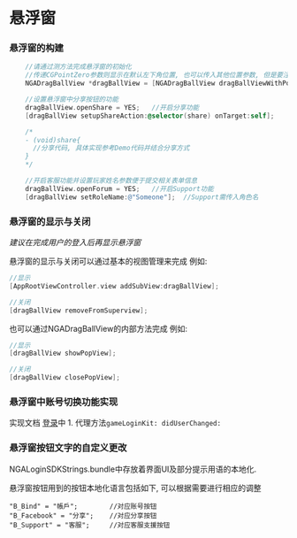 # 悬浮窗

### 悬浮窗的构建

```objectivec
	//请通过测方法完成悬浮窗的初始化    
	//传递CGPointZero参数则显示在默认左下角位置, 也可以传入其他位置参数, 但是要注意避开iPhone的刘海区域
    NGADragBallView *dragBallView = [NGADragBallView dragBallViewWithPosition:CGPointZero];

    //设置悬浮窗中分享按钮的功能
    dragBallView.openShare = YES;   //开启分享功能
    [dragBallView setupShareAction:@selector(share) onTarget:self];

    /*
    - (void)share{
      //分享代码, 具体实现参考Demo代码并结合分享方式
    }
    */

    //开启客服功能并设置玩家姓名参数便于提交相关表单信息
    dragBallView.openForum = YES;   //开启Support功能
    [dragBallView setRoleName:@"Someone"];  //Support需传入角色名
```



### 悬浮窗的显示与关闭

*建议在完成用户的登入后再显示悬浮窗*

悬浮窗的显示与关闭可以通过基本的视图管理来完成
例如: 

```objectivec
//显示
[AppRootViewController.view addSubView:dragBallView];

//关闭
[dragBallView removeFromSuperview];
```



也可以通过NGADragBallView的内部方法完成
例如: 

```objectivec
//显示
[dragBallView showPopView];

//关闭
[dragBallView closePopView];
```



### 悬浮窗中账号切换功能实现

实现文档 [登录](deng-lu.md)中 1. 代理方法`gameLoginKit: didUserChanged:`



### 悬浮窗按钮文字的自定义更改

NGALoginSDKStrings.bundle中存放着界面UI及部分提示用语的本地化.

悬浮窗按钮用到的按钮本地化语言包括如下, 可以根据需要进行相应的调整

```
"B_Bind" = "帳戶";  		//对应账号按钮
"B_Facebook" = "分享";	//对应分享按钮
"B_Support" = "客服";		//对应客服支援按钮
```

